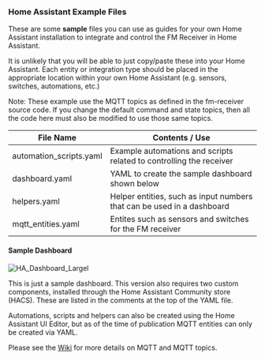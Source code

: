 ### Home Assistant Example Files

These are some **sample** files you can use as guides for your own Home Assistant installation to integrate and control the FM Receiver in Home Assistant.

It is unlikely that you will be able to just copy/paste these into your Home Assistant.  Each entity or integration type should be placed in the appropriate location within your own Home Assistant (e.g. sensors, switches, automations, etc.)

Note:  These example use the MQTT topics as defined in the fm-receiver source code.  If you change the default command and state topics, then all the code here must also be modified to use those same topics.

|File Name|Contents / Use
|---------|--------|
|automation_scripts.yaml|Example automations and scripts related to controlling the receiver
|dashboard.yaml|YAML to create the sample dashboard shown below
|helpers.yaml|Helper entities, such as input numbers that can be used in a dashboard
|mqtt_entities.yaml|Entites such as sensors and switches for the FM receiver

#### Sample Dashboard
![HA_Dashboard_Largel](https://github.com/Resinchem/FM-Receiver-MQTT/assets/55962781/fa167b4f-53aa-4f5b-b0d4-8d47dc2886cb)

This is just a sample dashboard.  This version also requires two custom components, installed through the Home Assistant Community store (HACS).  These are listed in the comments at the top of the YAML file.

Automations, scripts and helpers can also be created using the Home Assistant UI Editor, but as of the time of publication MQTT entities can only be created via YAML.

Please see the [Wiki](https://github.com/Resinchem/FM-Receiver-MQTT/wiki) for more details on MQTT and MQTT topics.
